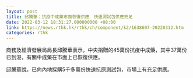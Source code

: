 ```yaml
---
layout: post
title: 邱騰華：抗疫中成藥市面恢復供應　快速測試包供應充足
date: 2022-03-12 18:31:27.000000000 +08:00
link: https://news.rthk.hk/rthk/ch/component/k2/1638607-20220312.htm
categories: rthk
---
```


商務及經濟發展局局長邱騰華表示，中央捐贈的45萬份抗疫中成藥，其中37萬份已到港，有關中成藥在市面上已恢復供應。

邱騰華說，已向內地採購5千多萬份快速抗原測試包，市場上有充足供應。
